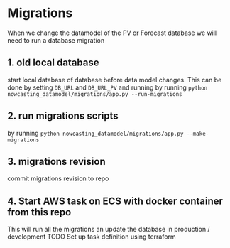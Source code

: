 # Migrations

When we change the datamodel of the PV or Forecast database we will need to run a database migration

## 1. old local database
start local database of database before data model changes. This can be done by setting `DB_URL` and `DB_URL_PV` and running
by running ```python nowcasting_datamodel/migrations/app.py --run-migrations```

## 2. run migrations scripts
by running ```python nowcasting_datamodel/migrations/app.py --make-migrations```

## 3. migrations revision
commit migrations revision to repo

## 4. Start AWS task on ECS with docker container from this repo
This will run all the migrations an update the database in production / development
TODO Set up task definition using terraform

